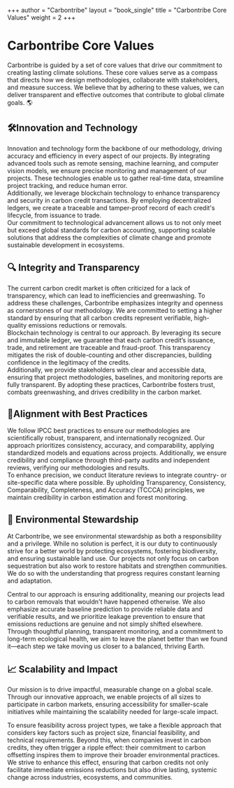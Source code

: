 +++
author = "Carbontribe"
layout = "book_single"
title = "Carbontribe Core Values"
weight = 2
+++

# Carbontribe Core Values

Carbontribe is guided by a set of core values that drive our commitment to creating lasting climate solutions. These core values serve as a compass that directs how we design methodologies, collaborate with stakeholders, and measure success. We believe that by adhering to these values, we can deliver transparent and effective outcomes that contribute to global climate goals. 🌎 



## 🛠️Innovation and Technology 
Innovation and technology form the backbone of our methodology, driving accuracy and efficiency in every aspect of our projects. By integrating advanced tools such as remote sensing, machine learning, and computer vision models, we ensure precise monitoring and management of our projects. These technologies enable us to gather real-time data, streamline project tracking, and reduce human error.  
Additionally, we leverage blockchain technology to enhance transparency and security in carbon credit transactions. By employing decentralized ledgers, we create a traceable and tamper-proof record of each credit's lifecycle, from issuance to trade.  
Our commitment to technological advancement allows us to not only meet but exceed global standards for carbon accounting, supporting scalable solutions that address the complexities of climate change and promote sustainable development in ecosystems.  


## 🔍 Integrity and Transparency 
The current carbon credit market is often criticized for a lack of transparency, which can lead to inefficiencies and greenwashing. To address these challenges, Carbontribe emphasizes integrity and openness as cornerstones of our methodology. We are committed to setting a higher standard by ensuring that all carbon credits represent verifiable, high-quality emissions reductions or removals.  
Blockchain technology is central to our approach. By leveraging its secure and immutable ledger, we guarantee that each carbon credit’s issuance, trade, and retirement are traceable and fraud-proof. This transparency mitigates the risk of double-counting and other discrepancies, building confidence in the legitimacy of the credits.  
Additionally, we provide stakeholders with clear and accessible data, ensuring that project methodologies, baselines, and monitoring reports are fully transparent. By adopting these practices, Carbontribe fosters trust, combats greenwashing, and drives credibility in the carbon market.  


## 📏Alignment with Best Practices 
We follow IPCC best practices to ensure our methodologies are scientifically robust, transparent, and internationally recognized. Our approach prioritizes consistency, accuracy, and comparability, applying standardized models and equations across projects. Additionally, we ensure credibility and compliance through third-party audits and independent reviews, verifying our methodologies and results.  
To enhance precision, we conduct literature reviews to integrate country- or site-specific data where possible. By upholding Transparency, Consistency, Comparability, Completeness, and Accuracy (TCCCA) principles, we maintain credibility in carbon estimation and forest monitoring.  

## 🌿 Environmental Stewardship
At Carbontribe, we see environmental stewardship as both a responsibility and a privilege. While no solution is perfect, it is our duty to continuously strive for a better world by protecting ecosystems, fostering biodiversity, and ensuring sustainable land use. Our projects not only focus on carbon sequestration but also work to restore habitats and strengthen communities. We do so with the understanding that progress requires constant learning and adaptation.  

Central to our approach is ensuring additionality, meaning our projects lead to carbon removals that wouldn't have happened otherwise. We also emphasize accurate baseline prediction to provide reliable data and verifiable results, and we prioritize leakage prevention to ensure that emissions reductions are genuine and not simply shifted elsewhere.
Through thoughtful planning, transparent monitoring, and a commitment to long-term ecological health, we aim to leave the planet better than we found it—each step we take moving us closer to a balanced, thriving Earth.  


## 📈 Scalability and Impact 
Our mission is to drive impactful, measurable change on a global scale. Through our innovative approach, we enable projects of all sizes to participate in carbon markets, ensuring accessibility for smaller-scale initiatives while maintaining the scalability needed for large-scale impact.  

To ensure feasibility across project types, we take a flexible approach that considers key factors such as project size, financial feasibility, and technical requirements. 
Beyond this, when companies invest in carbon credits, they often trigger a ripple effect: their commitment to carbon offsetting inspires them to improve their broader environmental practices. We strive to enhance this effect, ensuring that carbon credits not only facilitate immediate emissions reductions but also drive lasting, systemic change across industries, ecosystems, and communities.


